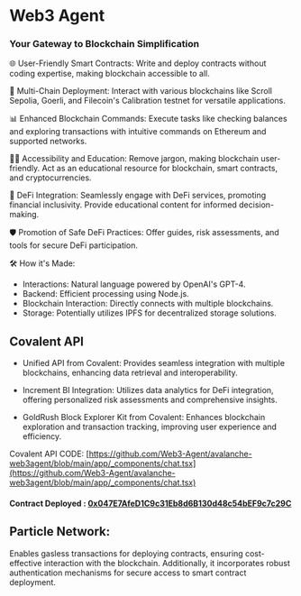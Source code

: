 # Web3 Agent
### Your Gateway to Blockchain Simplification

🌐 User-Friendly Smart Contracts: Write and deploy contracts without coding expertise, making blockchain accessible to all.

🚀 Multi-Chain Deployment: Interact with various blockchains like Scroll Sepolia, Goerli, and Filecoin's Calibration testnet for versatile applications.

📊 Enhanced Blockchain Commands: Execute tasks like checking balances and exploring transactions with intuitive commands on Ethereum and supported networks.

👩‍🏫 Accessibility and Education: Remove jargon, making blockchain user-friendly. Act as an educational resource for blockchain, smart contracts, and cryptocurrencies.

💼 DeFi Integration: Seamlessly engage with DeFi services, promoting financial inclusivity. Provide educational content for informed decision-making.

🛡️ Promotion of Safe DeFi Practices: Offer guides, risk assessments, and tools for secure DeFi participation.

🛠️ How it's Made:
- Interactions: Natural language powered by OpenAI's GPT-4.
- Backend: Efficient processing using Node.js.
- Blockchain Interaction: Directly connects with multiple blockchains.
- Storage: Potentially utilizes IPFS for decentralized storage solutions.

  
## Covalent API

- Unified API from Covalent: Provides seamless integration with multiple blockchains, enhancing data retrieval and interoperability.

- Increment BI Integration: Utilizes data analytics for DeFi integration, offering personalized risk assessments and comprehensive insights.

- GoldRush Block Explorer Kit from Covalent: Enhances blockchain exploration and transaction tracking, improving user experience and efficiency.


Covalent API CODE: [https://github.com/Web3-Agent/avalanche-web3agent/blob/main/app/_components/chat.tsx](https://github.com/Web3-Agent/avalanche-web3agent/blob/main/app/_components/chat.tsx)

#### Contract Deployed : [0x047E7AfeD1C9c31Eb8d6B130d48c54bEF9c7c29C](https://testnet.snowtrace.io/address/0x047E7AfeD1C9c31Eb8d6B130d48c54bEF9c7c29C)


## Particle Network: 
Enables gasless transactions for deploying contracts, ensuring cost-effective interaction with the blockchain. Additionally, it incorporates robust authentication mechanisms for secure access to smart contract deployment.

